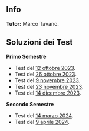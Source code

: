 ## Info
**Tutor:** Marco Tavano.

## Soluzioni dei Test 
**Primo Semestre**
- Test del [12 ottobre 2023](/SoluzioniTest1Geometria1.pdf).
- Test del [26 ottobre 2023](/SoluzioniTest2Geometria1.pdf).
- Test del [9 novembre 2023](/SoluzioniTest3Geometria1.pdf).
- Test del [23 novembre 2023](/SoluzioniTest4Geometria1.pdf).
- Test del [14 dicembre 2023](/SoluzioniTest5Geometria1.pdf).

**Secondo Semestre**
- Test del [14 marzo 2024](/SoluzioniTest1Geometria1SecondoSem.pdf).
- Test del [9 aprile 2024](/SoluzioniTest2Geometria1SecondoSem.pdf).

